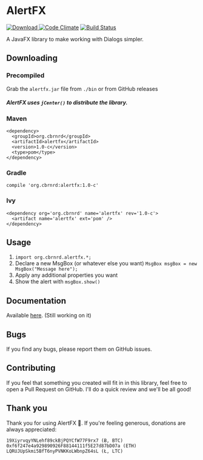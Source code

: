 # AlertFX

[ ![Download](https://api.bintray.com/packages/cbrnrd/AlertFX/AlertFX/images/download.svg) ](https://bintray.com/cbrnrd/AlertFX/AlertFX/_latestVersion)
[![Code Climate](https://codeclimate.com/github/cbrnrd/AlertFX/badges/gpa.svg)](https://codeclimate.com/github/cbrnrd/AlertFX)
[![Build Status](https://travis-ci.org/cbrnrd/AlertFX.svg?branch=master)](https://travis-ci.org/cbrnrd/AlertFX)

A JavaFX library to make working with Dialogs simpler.

## Downloading

### Precompiled
Grab the `alertfx.jar` file from `./bin` or from GitHub releases

##### AlertFX uses `jCenter()` to distribute the library.

### Maven

```
<dependency>
  <groupId>org.cbrnrd</groupId>
  <artifactId>alertfx</artifactId>
  <version>1.0-c</version>
  <type>pom</type>
</dependency>
```

### Gradle

`compile 'org.cbrnrd:alertfx:1.0-c'`


### Ivy

```
<dependency org='org.cbrnrd' name='alertfx' rev='1.0-c'>
  <artifact name='alertfx' ext='pom' />
</dependency>
```

## Usage

1. `import org.cbrnrd.alertfx.*;`
2. Declare a new MsgBox (or whatever else you want) `MsgBox msgBox = new MsgBox("Message here");`
3. Apply any additional properties you want
4. Show the alert with `msgBox.show()`

## Documentation

Available [here](http://cbrnrd.github.io/AlertFX). (Still working on it)

## Bugs

If you find any bugs, please report them on GitHub issues.

## Contributing

If you feel that something you created will fit in in this library,
feel free to open a Pull Request on GitHub. I'll do a quick review
and we'll be all good!

## Thank you

Thank you for using AlertFX 👏.
If you're feeling generous, donations are always appreciated:

```
19XiyrvqyYNLehf89ckBjPQYCfW77F9rx7 (Ƀ, BTC)
0xf6f247e4a929890926F88144111f5E27d87bD07a (ETH)
LQRUJUpSkmi5BfT6nyPVNKKoLWbnpZ64sL (Ł, LTC)
```
